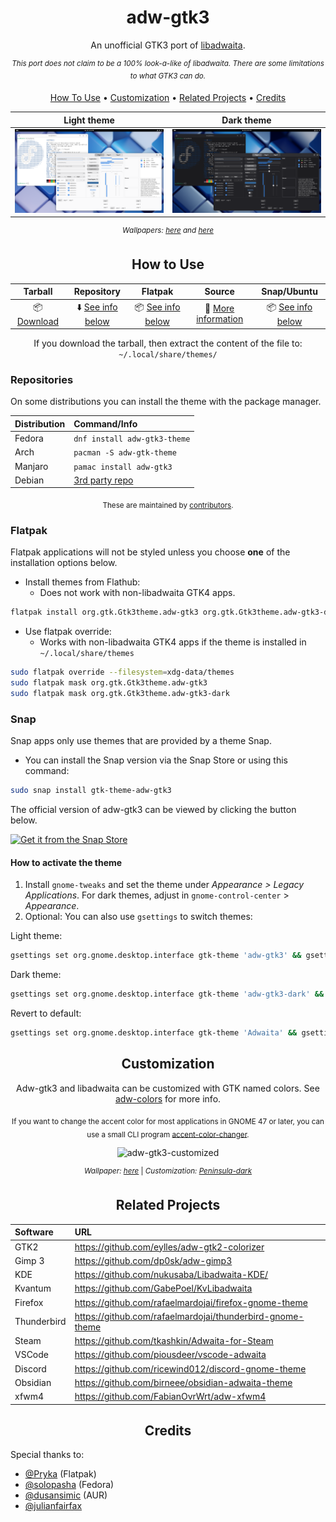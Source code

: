 <div align="center">
  
# adw-gtk3
An unofficial GTK3 port of [libadwaita](https://gnome.pages.gitlab.gnome.org/libadwaita/).

<sup>*This port does not claim to be a 100% look-a-like of libadwaita. There are some limitations to what GTK3 can do.*</sup>

</div>

<p align="center">
  <a href="#how-to-use">How To Use</a> •
  <a href="#customization">Customization</a> •
  <a href="#related-projects">Related Projects</a> •
  <a href="#credits">Credits</a>
</p>

<div align="center">

| Light theme | Dark theme |
|:-----------:|:----------:|
| ![adw-gtk3-light](images/preview-light.png?raw=true) | ![adw-gtk3-dark](images/preview-dark.png?raw=true) |

<sup>*Wallpapers: [here](https://i.imgur.com/kU8D1nV.png) and [here](https://old.reddit.com/r/wallpaper/comments/1f8hlcr/wavy_mountain_3840x2160/)*</sup>

</div>

<div align="center">
  
## How to Use

</div>

<div align="center">

| Tarball | Repository | Flatpak | Source | Snap/Ubuntu |
|:---:|:---:|:---:|:---:|:---:|
| 📦 [Download](https://github.com/lassekongo83/adw-gtk3/releases/latest)  | ⬇️ [See info below](#repositories) | 📦 [See info below](#flatpak) | 🔧 [More information](src/README.md) | 📦 [See info below](#snap)

If you download the tarball, then extract the content of the file to: `~/.local/share/themes/`

</div>

### Repositories
On some distributions you can install the theme with the package manager.

<div align="center">

| Distribution | Command/Info |
|:--|:--|
| Fedora |`dnf install adw-gtk3-theme` |
| Arch | `pacman -S adw-gtk-theme` |
| Manjaro | `pamac install adw-gtk3` |
| Debian | [3rd party repo](https://gitlab.com/julianfairfax/package-repo#how-to-add-repository-for-debian-based-linux-distributions) |

<sub>These are maintained by [contributors](#credits).</sub>

</div>

### Flatpak
Flatpak applications will not be styled unless you choose **one** of the installation options below.

* Install themes from Flathub:
    * Does not work with non-libadwaita GTK4 apps.

```bash
flatpak install org.gtk.Gtk3theme.adw-gtk3 org.gtk.Gtk3theme.adw-gtk3-dark
```

* Use flatpak override:
    * Works with non-libadwaita GTK4 apps if the theme is installed in `~/.local/share/themes`

```bash
sudo flatpak override --filesystem=xdg-data/themes
sudo flatpak mask org.gtk.Gtk3theme.adw-gtk3
sudo flatpak mask org.gtk.Gtk3theme.adw-gtk3-dark
```

### Snap

Snap apps only use themes that are provided by a theme Snap.
* You can install the Snap version via the Snap Store or using this command:
```bash
sudo snap install gtk-theme-adw-gtk3
```

The official version of adw-gtk3 can be viewed by clicking the button below.

<a href="https://snapcraft.io/gtk-theme-adw-gtk3">
    <img alt="Get it from the Snap Store" src=https://snapcraft.io/en/dark/install.svg />
  </a>


#### How to activate the theme

1. Install `gnome-tweaks` and set the theme under *Appearance > Legacy Applications*. For dark themes, adjust in `gnome-control-center` > *Appearance*.
2. Optional: You can also use `gsettings` to switch themes:

Light theme:
```bash
gsettings set org.gnome.desktop.interface gtk-theme 'adw-gtk3' && gsettings set org.gnome.desktop.interface color-scheme 'default'
```
Dark theme:
```bash
gsettings set org.gnome.desktop.interface gtk-theme 'adw-gtk3-dark' && gsettings set org.gnome.desktop.interface color-scheme 'prefer-dark'
```
Revert to default:
```bash
gsettings set org.gnome.desktop.interface gtk-theme 'Adwaita' && gsettings set org.gnome.desktop.interface color-scheme 'default'
```

<div align="center">

## Customization
Adw-gtk3 and libadwaita can be customized with GTK named colors. See [adw-colors](https://github.com/lassekongo83/adw-colors) for more info.

<sub>If you want to change the accent color for most applications in GNOME 47 or later, you can use a small CLI program [accent-color-changer](https://github.com/lassekongo83/adw-colors/tree/main/scripts/accent-color-change).</sub>

![adw-gtk3-customized](images/preview-customized.png?raw=true)

<sup>*Wallpaper: [here](https://i.imgur.com/ZbyNlmh.png)* | *Customization: [Peninsula-dark](https://github.com/lassekongo83/adw-colors/tree/main/themes/Peninsula-dark)*</sup>

</div>

<div align="center">

## Related Projects

</div>

<div align="center">

| Software | URL |
|:---|:---|
| GTK2 | https://github.com/eylles/adw-gtk2-colorizer |
| Gimp 3 | https://github.com/dp0sk/adw-gimp3 |
| KDE | https://github.com/nukusaba/Libadwaita-KDE/ |
| Kvantum | https://github.com/GabePoel/KvLibadwaita |
| Firefox | https://github.com/rafaelmardojai/firefox-gnome-theme |
| Thunderbird | https://github.com/rafaelmardojai/thunderbird-gnome-theme |
| Steam | https://github.com/tkashkin/Adwaita-for-Steam |
| VSCode | https://github.com/piousdeer/vscode-adwaita |
| Discord | https://github.com/ricewind012/discord-gnome-theme |
| Obsidian | https://github.com/birneee/obsidian-adwaita-theme |
| xfwm4 | https://github.com/FabianOvrWrt/adw-xfwm4 |

</div>

<div align="center">

## Credits

</div>

Special thanks to:

* [@Pryka](https://github.com/Pryka) (Flatpak)
* [@solopasha](https://github.com/solopasha) (Fedora)
* [@dusansimic](https://github.com/dusansimic) (AUR)
* [@julianfairfax](https://github.com/julianfairfax)

